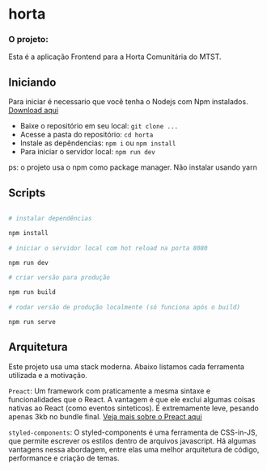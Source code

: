 # horta

  

### O projeto:
 
Esta é a aplicação Frontend para a Horta Comunitária do MTST.


## Iniciando

Para iniciar é necessario que você tenha o Nodejs com Npm instalados. [Download aqui](https://nodejs.org/pt-br/download/)
  
  * Baixe o repositório em seu local: `git clone ...`
  * Acesse a pasta do repositório: `cd horta`
  * Instale as depêndencias: `npm i` ou `npm install`
  * Para iniciar o servidor local: `npm run dev`

ps: o projeto usa o npm como package manager. Não instalar usando yarn


## Scripts

``` bash

# instalar dependências

npm install
  
# iniciar o servidor local com hot reload na porta 8080

npm run dev
  
# criar versão para produção

npm run build
  
# rodar versão de produção localmente (só funciona após o build)

npm run serve

```

  ## Arquitetura
Este projeto usa uma stack moderna.
Abaixo listamos cada ferramenta utilizada e a motivação.
  
  `Preact`: Um framework com praticamente a mesma sintaxe e funcionalidades que o React. A vantagem é que ele exclui algumas coisas nativas ao React (como eventos sinteticos). É extremamente leve, pesando apenas 3kb no bundle final. [Veja mais sobre o Preact aqui](https://preactjs.com/)

`styled-components`: O styled-components é uma ferramenta de CSS-in-JS, que permite escrever os estilos dentro de arquivos javascript. Há algumas vantagens nessa abordagem, entre elas uma melhor arquitetura de código, performance e criação de temas.
